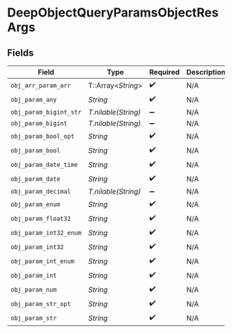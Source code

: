 # DeepObjectQueryParamsObjectResArgs


## Fields

| Field                  | Type                   | Required               | Description            |
| ---------------------- | ---------------------- | ---------------------- | ---------------------- |
| `obj_arr_param_arr`    | T::Array<*String*>     | :heavy_check_mark:     | N/A                    |
| `obj_param_any`        | *String*               | :heavy_check_mark:     | N/A                    |
| `obj_param_bigint_str` | *T.nilable(String)*    | :heavy_minus_sign:     | N/A                    |
| `obj_param_bigint`     | *T.nilable(String)*    | :heavy_minus_sign:     | N/A                    |
| `obj_param_bool_opt`   | *String*               | :heavy_check_mark:     | N/A                    |
| `obj_param_bool`       | *String*               | :heavy_check_mark:     | N/A                    |
| `obj_param_date_time`  | *String*               | :heavy_check_mark:     | N/A                    |
| `obj_param_date`       | *String*               | :heavy_check_mark:     | N/A                    |
| `obj_param_decimal`    | *T.nilable(String)*    | :heavy_minus_sign:     | N/A                    |
| `obj_param_enum`       | *String*               | :heavy_check_mark:     | N/A                    |
| `obj_param_float32`    | *String*               | :heavy_check_mark:     | N/A                    |
| `obj_param_int32_enum` | *String*               | :heavy_check_mark:     | N/A                    |
| `obj_param_int32`      | *String*               | :heavy_check_mark:     | N/A                    |
| `obj_param_int_enum`   | *String*               | :heavy_check_mark:     | N/A                    |
| `obj_param_int`        | *String*               | :heavy_check_mark:     | N/A                    |
| `obj_param_num`        | *String*               | :heavy_check_mark:     | N/A                    |
| `obj_param_str_opt`    | *String*               | :heavy_check_mark:     | N/A                    |
| `obj_param_str`        | *String*               | :heavy_check_mark:     | N/A                    |